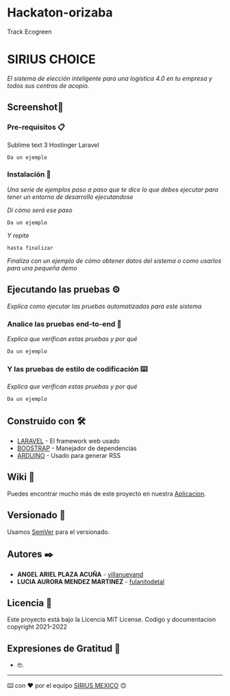 # Hackaton-orizaba
 Track Ecogreen

# SIRIUS CHOICE

_El sistema de elección inteligente para una logística 4.0 en tu empresa y todos sus centros de acopio._
## Screenshot🚀

### Pre-requisitos 📋

Sublime text 3
Hostinger
Laravel
```
Da un ejemplo
```

### Instalación 🔧

_Una serie de ejemplos paso a paso que te dice lo que debes ejecutar para tener un entorno de desarrollo ejecutandose_

_Dí cómo será ese paso_

```
Da un ejemplo
```

_Y repite_

```
hasta finalizar
```

_Finaliza con un ejemplo de cómo obtener datos del sistema o como usarlos para una pequeña demo_

## Ejecutando las pruebas ⚙️

_Explica como ejecutar las pruebas automatizadas para este sistema_

### Analice las pruebas end-to-end 🔩

_Explica que verifican estas pruebas y por qué_

```
Da un ejemplo
```

### Y las pruebas de estilo de codificación ⌨️

_Explica que verifican estas pruebas y por qué_

```
Da un ejemplo
```

## Construido con 🛠️

* [LARAVEL](http://www.dropwizard.io/1.0.2/docs/) - El framework web usado
* [BOOSTRAP](https://maven.apache.org/) - Manejador de dependencias
* [ARDUINO](https://rometools.github.io/rome/) - Usado para generar RSS

## Wiki 📖

Puedes encontrar mucho más de  este proyecto en nuestra [Aplicacion](www.tics-service.com/siriuschoice).

## Versionado 📌

Usamos [SemVer](http://semver.org/) para el versionado.
## Autores ✒️

* **ANGEL ARIEL PLAZA ACUÑA** - [villanuevand](https://github.com/villanuevand)
* **LUCIA AURORA MENDEZ MARTINEZ** - [fulanitodetal](#)

## Licencia 📄

Este proyecto está bajo la Licencia MIT License.
Codigo y documentacion copyright 2021–2022
## Expresiones de Gratitud 🎁


*  🤓.




---
⌨️ con ❤️ por el equipo [SIRIUS MEXICO](www.tics-service.com/siriuschoice) 😊
